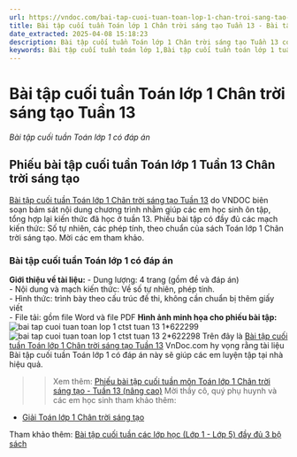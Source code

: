 ```yaml
---
url: https://vndoc.com/bai-tap-cuoi-tuan-toan-lop-1-chan-troi-sang-tao-tuan-13-150847
title: Bài tập cuối tuần Toán lớp 1 Chân trời sáng tạo Tuần 13 - Bài tập cuối tuần Toán lớp 1 có đáp án - VnDoc.com
date_extracted: 2025-04-08 15:18:23
description: Bài tập cuối tuần Toán lớp 1 Chân trời sáng tạo Tuần 13 có đáp án theo sát chương trình học trên lớp do VNDOC biên soạn. Mời các em tham khảo.
keywords: Bài tập cuối tuần toán lớp 1,Bài tập cuối tuần toán lớp 1 tuần 13,Bài tập cuối tuần toán lớp 1 tuần 13 sách chân trời sáng tạo,Bài tâp cuối tuần toán lớp 1 tuần 13 sách CTST,Phiếu cuối tuần toán lớp 1 sách chân trời sáng tạo tuần 13
---
```


# Bài tập cuối tuần Toán lớp 1 Chân trời sáng tạo Tuần 13
 _Bài tập cuối tuần Toán lớp 1 có đáp án_
## **Phiếu bài tập cuối tuần Toán lớp 1 Tuần 13 Chân trời sáng tạo**
[Bài tập cuối tuần Toán lớp 1 Chân trời sáng tạo Tuần 13](<https://vndoc.com/bai-tap-cuoi-tuan-toan-lop-1-chan-troi-sang-tao-tuan-13-150847>) do VNDOC biên soạn bám sát nội dung chương trình nhằm giúp các em học sinh ôn tập, tổng hợp lại kiến thức đã học ở tuần 13. Phiếu bài tập có đầy đủ các mạch kiến thức: Số tự nhiên, các phép tính, theo chuẩn của sách Toán lớp 1 Chân trời sáng tạo. Mời các em tham khảo.
### Bài tập cuối tuần Toán lớp 1 có đáp án
**Giới thiệu về tài liệu:**
\- Dung lượng: 4 trang \(gồm đề và đáp án\)  
\- Nội dung và mạch kiến thức: Về số tự nhiên, phép tính.  
\- Hình thức: trình bày theo cấu trúc đề thi, không cần chuẩn bị thêm giấy viết  
\- File tải: gồm file Word và file PDF
**Hình ảnh minh họa cho phiếu bài tập:**
![bai tap cuoi tuan toan lop 1 ctst tuan 13 1*622299](https://i.vdoc.vn/data/image/2024/08/15/bai-tap-cuoi-tuan-toan-lop-1-ctst-tuan-13-1.jpg)![bai tap cuoi tuan toan lop 1 ctst tuan 13 2*622298](https://i.vdoc.vn/data/image/2024/08/15/bai-tap-cuoi-tuan-toan-lop-1-ctst-tuan-13-2.jpg)
Trên đây là [Bài tập cuối tuần Toán lớp 1 Chân trời sáng tạo Tuần 13](<https://vndoc.com/bai-tap-cuoi-tuan-toan-lop-1-chan-troi-sang-tao-tuan-13-150847>) VnDoc.com hy vọng rằng tài liệu Bài tập cuối tuần Toán lớp 1 có đáp án này sẽ giúp các em luyện tập tại nhà hiệu quả.
>> Xem thêm: [Phiếu bài tập cuối tuần môn Toán lớp 1 Chân trời sáng tạo - Tuần 13 \(nâng cao\)](<https://vndoc.com/bai-tap-cuoi-tuan-toan-lop-1-chan-troi-sang-tao-tuan-13-nang-cao-310319>)
Mời thầy cô, quý phụ huynh và các em học sinh tham khảo thêm:
  * [Giải Toán lớp 1 Chân trời sáng tạo](<https://vndoc.com/toan-lop1>)  

Tham khảo thêm: [Bài tập cuối tuần các lớp học \(Lớp 1 - Lớp 5\) đầy đủ 3 bộ sách](<https://vndoc.com/bai-tap-cuoi-tuan>)
